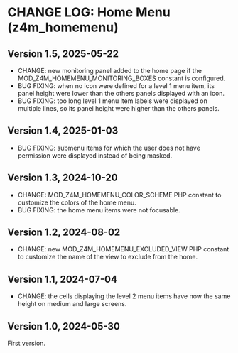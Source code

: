 # CHANGE LOG: Home Menu (z4m_homemenu)

## Version 1.5, 2025-05-22
- CHANGE: new monitoring panel added to the home page if the MOD_Z4M_HOMEMENU_MONITORING_BOXES constant is configured.
- BUG FIXING: when no icon were defined for a level 1 menu item, its panel height were lower than the others panels displayed with an icon.
- BUG FIXING: too long level 1 menu item labels were displayed on multiple lines, so its panel height were higher than the others panels.

## Version 1.4, 2025-01-03
- BUG FIXING: submenu items for which the user does not have permission were displayed instead of being masked.

## Version 1.3, 2024-10-20
- CHANGE: MOD_Z4M_HOMEMENU_COLOR_SCHEME PHP constant to customize the colors of
  the home menu.
- BUG FIXING: the home menu items were not focusable.

## Version 1.2, 2024-08-02
- CHANGE: new MOD_Z4M_HOMEMENU_EXCLUDED_VIEW PHP constant to customize the name
  of the view to exclude from the home.

## Version 1.1, 2024-07-04
- CHANGE: the cells displaying the level 2 menu items have now the same height
  on medium and large screens.

## Version 1.0, 2024-05-30
First version.